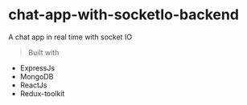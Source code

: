 # chat-app-with-socketIo-backend
A chat app in real time with socket IO
> Built with 
- ExpressJs
- MongoDB
- ReactJs
- Redux-toolkit
